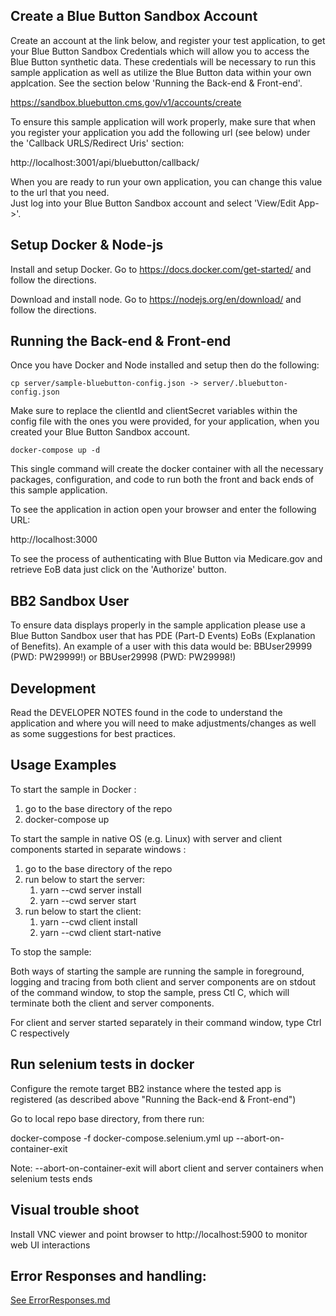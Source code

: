 ## Create a Blue Button Sandbox Account

Create an account at the link below, and register your test application, to get your Blue Button Sandbox Credentials which will allow you to
access the Blue Button synthetic data. These credentials will be necessary to run this sample application as well as
utilize the Blue Button data within your own applcation. See the section below 'Running the Back-end & Front-end'.

https://sandbox.bluebutton.cms.gov/v1/accounts/create

To ensure this sample application will work properly, make sure that when you register your application you add
the following url (see below) under the 'Callback URLS/Redirect Uris' section:

http://localhost:3001/api/bluebutton/callback/

When you are ready to run your own application, you can change this value to the url that you need.  
Just log into your Blue Button Sandbox account and select 'View/Edit App->'.

## Setup Docker & Node-js

Install and setup Docker. Go to https://docs.docker.com/get-started/ and follow the directions.

Download and install node. Go to https://nodejs.org/en/download/ and follow the directions.

## Running the Back-end & Front-end

Once you have Docker and Node installed and setup then do the following:

    cp server/sample-bluebutton-config.json -> server/.bluebutton-config.json

Make sure to replace the clientId and clientSecret variables within the config file with
the ones you were provided, for your application, when you created your Blue Button Sandbox account.

    docker-compose up -d

This single command will create the docker container with all the necessary packages, configuration, and code to
run both the front and back ends of this sample application.

To see the application in action open your browser and enter the following URL:

http://localhost:3000

To see the process of authenticating with Blue Button via Medicare.gov and retrieve EoB data just click on the 'Authorize' button.

## BB2 Sandbox User

To ensure data displays properly in the sample application please use a
Blue Button Sandbox user that has PDE (Part-D Events) EoBs (Explanation of Benefits). An example of a user with this
data would be: BBUser29999 (PWD: PW29999!) or BBUser29998 (PWD: PW29998!)

## Development

Read the DEVELOPER NOTES found in the code to understand the application
and where you will need to make adjustments/changes as well as some
suggestions for best practices.

## Usage Examples

To start the sample in Docker :

1. go to the base directory of the repo
2. docker-compose up

To start the sample in native OS (e.g. Linux) with server and client components started in separate windows :

1. go to the base directory of the repo
2. run below to start the server:
   1. yarn --cwd server install
   2. yarn --cwd server start
3. run below to start the client:
   1. yarn --cwd client install
   2. yarn --cwd client start-native

To stop the sample:

Both ways of starting the sample are running the sample in foreground, logging and tracing from both client and server components are on stdout of the command window, to stop the sample, press Ctl C, which will terminate both the client and server components.

For client and server started separately in their command window, type Ctrl C respectively

## Run selenium tests in docker

Configure the remote target BB2 instance where the tested app is registered (as described above "Running the Back-end & Front-end")

Go to local repo base directory, from there run:

docker-compose -f docker-compose.selenium.yml up --abort-on-container-exit

Note: --abort-on-container-exit will abort client and server containers when selenium tests ends

## Visual trouble shoot

Install VNC viewer and point browser to http://localhost:5900 to monitor web UI interactions

## Error Responses and handling:

[See ErrorResponses.md](./ErrorResponses.md)
